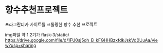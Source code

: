 # 향수추천프로젝트
프라그란티카 사이트를 크롤링한 향수 추천 프로젝트

img파일 약 1.2기가 flask-3/static/  https://drive.google.com/file/d/1FU0sj5oh_B_kFGHHBzxfdkJskVd0UuAa/view?usp=sharing


